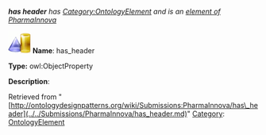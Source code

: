 ___has header__ has [Category:OntologyElement](../../Category/OntologyElement.md "Category:OntologyElement") and is an [element of](../../Property/ElementOf.md "Property:ElementOf") [PharmaInnova](../../Submissions/PharmaInnova.md "Submissions:PharmaInnova")_


  




[![ObjectProperty](../../images/thumb/c/c3/ObjectProperty.gif/45px-ObjectProperty.gif)](../../Image/ObjectProperty.gif.md "ObjectProperty")
__Name__: has\_header 


__Type:__ owl:ObjectProperty 


__Description__: 





Retrieved from "[http://ontologydesignpatterns.org/wiki/Submissions:PharmaInnova/has\_header](../../Submissions/PharmaInnova/has_header.md)"
 [Category](http://ontologydesignpatterns.org/wiki/Special:Categories "Special:Categories"): [OntologyElement](../../Category/OntologyElement.md "Category:OntologyElement")